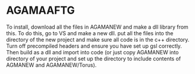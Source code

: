 # AGAMAAFTG
To install, download all the files in AGAMANEW and make a dll library from this. To do this, go to VS and make a new dll. put all the files into the directory of the new project and make sure all code is in the c++ directory. Turn off precompiled headers and ensure you have set up gsl correctly. Then build as a dll and import into code (or just copy AGAMANEW into directory of your project and set up the directory to include contents of AGMANEW and AGAMANEW/Torus).

